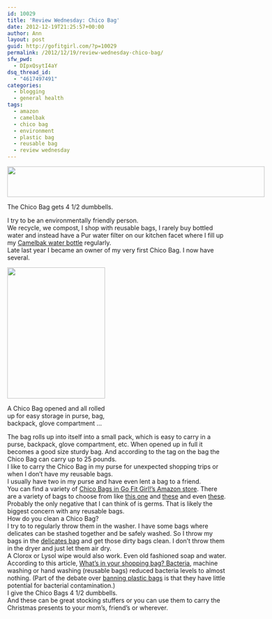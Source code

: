 ```yaml
---
id: 10029
title: 'Review Wednesday: Chico Bag'
date: 2012-12-19T21:25:57+00:00
author: Ann
layout: post
guid: http://gofitgirl.com/?p=10029
permalink: /2012/12/19/review-wednesday-chico-bag/
sfw_pwd:
  - DIpxQsytI4aY
dsq_thread_id:
  - "4617497491"
categories:
  - blogging
  - general health
tags:
  - amazon
  - camelbak
  - chico bag
  - environment
  - plastic bag
  - reusable bag
  - review wednesday
---
```

<div id="attachment_10030" style="width: 600px" class="wp-caption aligncenter">
  <a href="http://gofitgirl.com/?attachment_id=10030" rel="attachment wp-att-10030"><img class="size-large wp-image-10030" title="4half" src="http://gofitgirl.com/wp-content/uploads/2012/12/4half1-1024x123.jpg" alt="" width="590" height="70" /></a>
  
  <p class="wp-caption-text">
    The Chico Bag gets 4 1/2 dumbbells.
  </p>
</div>

  
I try to be an environmentally friendly person.  
We recycle, we compost, I shop with reusable bags, I rarely buy bottled water and instead have a Pur water filter on our kitchen facet where I fill up my [Camelbak water bottle](http://gofitgirl.com/?p=9990) regularly.  
Late last year I became an owner of my very first Chico Bag. I now have several.  


<div id="attachment_10031" style="width: 234px" class="wp-caption alignright">
  <a href="http://gofitgirl.com/?attachment_id=10031" rel="attachment wp-att-10031"><img class="size-medium wp-image-10031" title="chico bag" src="http://gofitgirl.com/wp-content/uploads/2012/12/chico-bag-e1355892140950-224x300.jpg" alt="" width="224" height="300" /></a>
  
  <p class="wp-caption-text">
    A Chico Bag opened and all rolled up for easy storage in purse, bag, backpack, glove compartment &#8230;
  </p>
</div>

  
The bag rolls up into itself into a small pack, which is easy to carry in a purse, backpack, glove compartment, etc. When opened up in full it becomes a good size sturdy bag. And according to the tag on the bag the Chico Bag can carry up to 25 pounds.  
I like to carry the Chico Bag in my purse for unexpected shopping trips or when I don&#8217;t have my reusable bags.  
I usually have two in my purse and have even lent a bag to a friend.  
You can find a variety of [Chico Bags in Go Fit Girl!&#8217;s Amazon store](http://astore.amazon.com/gofigi-20/). There are a variety of bags to choose from like [this one](http://astore.amazon.com/gofigi-20/detail/B00384ABOA) and [these](http://astore.amazon.com/gofigi-20/detail/B005AMQ9FS) and even [these](http://astore.amazon.com/gofigi-20/detail/B001PL6E7Q).  
Probably the only negative that I can think of is germs. That is likely the biggest concern with any reusable bags.  
How do you clean a Chico Bag?  
I try to to regularly throw them in the washer. I have some bags where delicates can be stashed together and be safely washed. So I throw my bags in the [delicates bag](http://www.amazon.com/Mesh-Lingerie-Delicates-Wash-Bag/dp/B0001E83AE) and get those dirty bags clean. I don&#8217;t throw them in the dryer and just let them air dry.  
A Clorox or Lysol wipe would also work. Even old fashioned soap and water.  
According to this article, [What&#8217;s in your shopping bag? Bacteria](http://www.chicagotribune.com/health/sns-green-bacteria-in-shopping-bags,0,4837500.story), machine washing or hand washing (reusable bags) reduced bacteria levels to almost nothing. (Part of the debate over [banning plastic bags](http://gofitgirl.com/?p=9870) is that they have little potential for bacterial contamination.)  
I give the Chico Bags 4 1/2 dumbbells.  
And these can be great stocking stuffers or you can use them to carry the Christmas presents to your mom&#8217;s, friend&#8217;s or wherever.